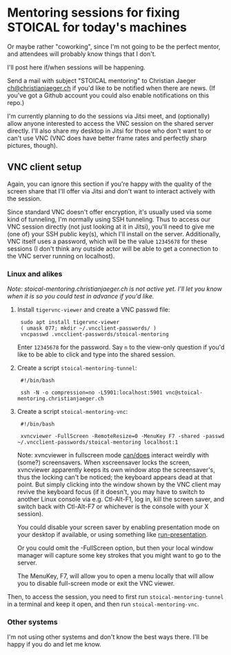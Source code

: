 # Mentoring sessions for fixing STOICAL for today's machines

Or maybe rather "coworking", since I'm not going to be the perfect
mentor, and attendees will probably know things that I don't.

I'll post here if/when sessions will be happening.

Send a mail with subject "STOICAL mentoring" to Christian Jaeger
<ch@christianjaeger.ch> if you'd like to be notified when there are
news. (If you've got a Github account you could also enable
notifications on this repo.)

I'm currently planning to do the sessions via Jitsi meet, and
(optionally) allow anyone interested to access the VNC session on the
shared server directly. I'll also share my desktop in Jitsi for those
who don't want to or can't use VNC (VNC does have better frame rates
and perfectly sharp pictures, though).

## VNC client setup

Again, you can ignore this section if you're happy with the quality of
the screen share that I'll offer via Jitsi and don't want to interact
actively with the session.

Since standard VNC doesn't offer encryption, it's usually used via
some kind of tunneling, I'm normally using SSH tunneling. Thus to
access our VNC session directly (not just looking at it in Jitsi),
you'll need to give me (one of) your SSH public key(s), which I'll
install on the server. Additionally, VNC itself uses a password, which
will be the value `12345678` for these sessions (I don't think any
outside actor will be able to get a connection to the VNC server
running on localhost).

### Linux and alikes

*Note: stoical-mentoring.christianjaeger.ch is not active yet. I'll
let you know when it is so you could test in advance if you'd like.*

1. Install `tigervnc-viewer` and create a VNC passwd file:

        sudo apt install tigervnc-viewer
        ( umask 077; mkdir ~/.vncclient-passwords/ )
        vncpasswd .vncclient-passwords/stoical-mentoring
        
    Enter `12345678` for the password. Say `n` to the view-only
    question if you'd like to be able to click and type into the
    shared session.

1. Create a script `stoical-mentoring-tunnel`:

        #!/bin/bash

        ssh -N -o compression=no -L5901:localhost:5901 vnc@stoical-mentoring.christianjaeger.ch

1. Create a script `stoical-mentoring-vnc`:

        #!/bin/bash

        xvncviewer -FullScreen -RemoteResize=0 -MenuKey F7 -shared -passwd ~/.vncclient-passwords/stoical-mentoring localhost:1

    Note: xvncviewer in fullscreen mode
    [can/does](https://github.com/TigerVNC/tigervnc/issues/1150)
    interact weirdly with (some?) screensavers. When xscreensaver
    locks the screen, xvncviewer apparently keeps its own window atop
    the screensaver's, thus the locking can't be noticed; the keyboard
    appears dead at that point. But simply clicking into the window
    shown by the VNC client may revive the keyboard focus (if it
    doesn't, you may have to switch to another Linux console via
    e.g. Ctl-Alt-F1, log in, kill the screen saver, and switch back
    with Ctl-Alt-F7 or whichever is the console with your X session).
    
    You could disable your screen saver by enabling presentation mode
    on your desktop if available, or using something like
    [run-presentation](https://github.com/pflanze/chj-bin/blob/master/run-presentation).

    Or you could omit the -FullScreen option, but then your local
    window manager will capture some key strokes that you might want
    to go to the server.
    
    The MenuKey, F7, will allow you to open a menu locally that will
    allow you to disable full-screen mode or exit the VNC viewer.

Then, to access the session, you need to first run
`stoical-mentoring-tunnel` in a terminal and keep it open, and then
run `stoical-mentoring-vnc`.

### Other systems

I'm not using other systems and don't know the best ways there. I'll
be happy if you do and let me know.
